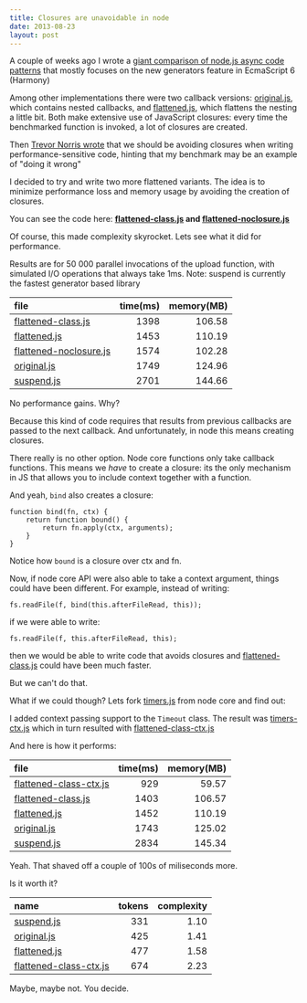 ```yaml
---
title: Closures are unavoidable in node
date: 2013-08-23
layout: post
---
```


A couple of weeks ago I wrote a [giant comparison of node.js async code 
patterns](/posts/analysis-generators-and-other-async-patterns-node.html) that 
mostly focuses on the new generators feature in EcmaScript 6 (Harmony)

Among other implementations there were two callback versions: [original.js], 
which contains nested callbacks, and [flattened.js], which flattens the nesting a
little bit. Both make extensive use of JavaScript closures: every time
the benchmarked function is invoked, a lot of closures are created.

Then [Trevor Norris wrote](http://blog.trevnorris.com/2013/08/long-live-callbacks.html)
that we should be avoiding closures when writing performance-sensitive code,
hinting that my benchmark may be an example of "doing it wrong"

I decided to try and write two more flattened variants. The idea is to 
minimize performance loss and memory usage by avoiding the creation of closures.

You can see the code here: 
**[flattened-class.js] and [flattened-noclosure.js](//github.com/spion/async-compare/blob/master/examples/flattened-noclosure.js)**

Of course, this made complexity skyrocket. Lets see what it did for performance.

Results are for 50 000 parallel invocations of the upload function, with 
simulated I/O operations that always take 1ms. Note: suspend is currently the 
fastest generator based library

| file                     | time(ms) | memory(MB) |
|:-------------------------|---------:|-----------:|
| [flattened-class.js]     |     1398 |     106.58 |
| [flattened.js]           |     1453 |     110.19 |
| [flattened-noclosure.js] |     1574 |     102.28 |
| [original.js]            |     1749 |     124.96 |
| [suspend.js]             |     2701 |     144.66 |


No performance gains. Why?

Because this kind of code requires that results from previous callbacks are 
passed to the next callback. And unfortunately, in node this means creating 
closures. 

There really is no other option. Node core functions only take callback 
functions. This means we *have* to create a closure: its the only mechanism in 
JS that allows you to include context together with a function.

And yeah, `bind` also creates a closure:

    function bind(fn, ctx) {
        return function bound() {
            return fn.apply(ctx, arguments);
        }
    }

Notice how `bound` is a closure over ctx and fn. 

Now, if node core API were also able to take a context argument, things could 
have been different. For example, instead of writing:

    fs.readFile(f, bind(this.afterFileRead, this));

if we were able to write:
    
    fs.readFile(f, this.afterFileRead, this);

then we would be able to write code that avoids closures and 
[flattened-class.js] could have been much faster. 

But we can't do that.

What if we could though? Lets fork 
[timers.js](https://github.com/joyent/node/blob/master/lib/timers.js) from 
node core and find out:

I added context passing support to the `Timeout` class. The result was 
[timers-ctx.js](//github.com/spion/async-compare/blob/master/lib/timers-ctx.js) 
which in turn resulted with [flattened-class-ctx.js]

And here is how it performs:

| file                     | time(ms) | memory(MB) |
|:-------------------------|---------:|-----------:|
| [flattened-class-ctx.js] |      929 |      59.57 |
| [flattened-class.js]     |     1403 |     106.57 |
| [flattened.js]           |     1452 |     110.19 |
| [original.js]            |     1743 |     125.02 |
| [suspend.js]             |     2834 |     145.34 |


Yeah. That shaved off a couple of 100s of miliseconds more. 

Is it worth it?

| name                     | tokens | complexity |
|:-------------------------|-------:|-----------:|
| [suspend.js]             |    331 |       1.10 |
| [original.js]            |    425 |       1.41 |
| [flattened.js]           |    477 |       1.58 |
| [flattened-class-ctx.js] |    674 |       2.23 |

Maybe, maybe not. You decide.

[suspend.js]: //github.com/spion/async-compare/blob/master/examples/suspend.js
[original.js]: //github.com/spion/async-compare/blob/master/examples/original.js
[flattened.js]: //github.com/spion/async-compare/blob/master/examples/flattened.js
[flattened-class.js]: //github.com/spion/async-compare/blob/master/examples/flattened-class.js
[flattened-noclosure.js]: //github.com/spion/async-compare/blob/master/examples/flattened-noclosure.js
[flattened-class-ctx.js]: //github.com/spion/async-compare/blob/master/examples/flattened-class-ctx.js
